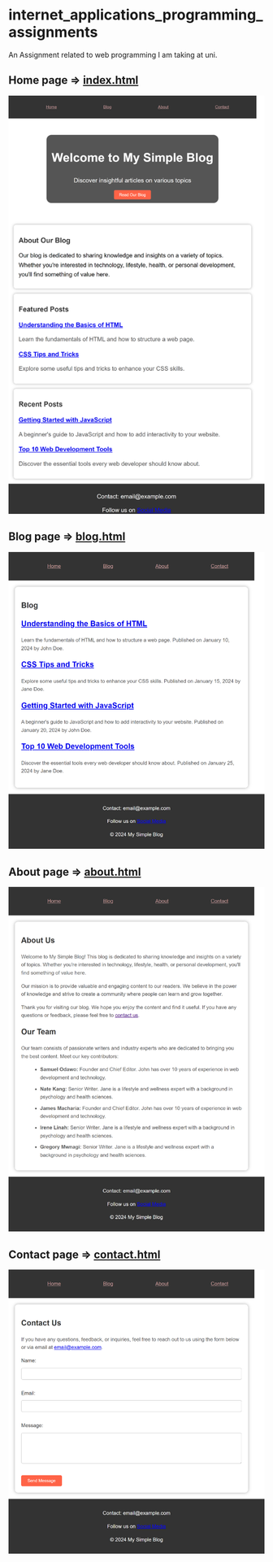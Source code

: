 # internet_applications_programming_assignments
An Assignment related to web programming I am taking at uni.

## Home page => [index.html](index.html)
![Home page](pages_screenshots/home_page.png)

## Blog page => [blog.html](blog.html)
![Blog page](pages_screenshots/blog_page.png)

## About page => [about.html](about.html)
![About page](pages_screenshots/about_page.png)

## Contact page => [contact.html](contact.html)
![Contact page](pages_screenshots/contact_page.png)


